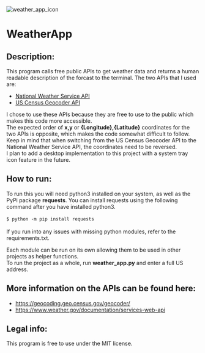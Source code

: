 ![weather_app_icon](https://github.com/user-attachments/assets/ee465fe5-93cd-4493-b5d6-46c237a83014)
# WeatherApp

## Description:
This program calls free public APIs to get weather data and returns a human readable description of the forcast to the terminal. The two APIs that I used are:
* [National Weather Service API](https://weather-gov.github.io/api/general-faqs)
* [US Census Geocoder API](https://geocoding.geo.census.gov/geocoder/Geocoding_Services_API.html)

I chose to use these APIs because they are free to use to the public which makes this code more accessible.<br />
The expected order of **x,y** or **{Longitude},{Latitude}** coordinates for the two APIs is opposite, which makes the code somewhat difficult to follow.
Keep in mind that when switching from the US Census Geocoder API to the National Weather Service API, the coordinates need to be reversed.<br />
I plan to add a desktop implementation to this project with a system tray icon feature in the future. 


## How to run:
To run this you will need python3 installed on your system, as well as the PyPi package **requests**. 
You can install requests using the following command after you have installed python3.<br />
<br />```$ python -m pip install requests```<br />
<br />If you run into any issues with missing python modules, refer to the requirements.txt.

Each module can be run on its own allowing them to be used in other projects as helper functions.<br />
To run the project as a whole, run **weather_app.py** and enter a full US address.

## More information on the APIs can be found here:
* https://geocoding.geo.census.gov/geocoder/
* https://www.weather.gov/documentation/services-web-api

## Legal info:
This program is free to use under the MIT license.
